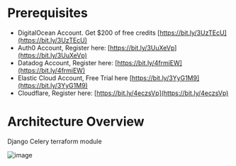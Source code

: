 # Prerequisites 

- DigitalOcean Account. Get $200 of free credits [https://bit.ly/3UzTEcU](https://bit.ly/3UzTEcU)
- Auth0 Account, Register here: [https://bit.ly/3UuXeVp](https://bit.ly/3UuXeVp)
- Datadog Account, Register here: [https://bit.ly/4frmiEW](https://bit.ly/4frmiEW)
- Elastic Cloud Account, Free Trial here [https://bit.ly/3YyG1M9](https://bit.ly/3YyG1M9)
- Cloudflare, Register here: [https://bit.ly/4eczsVp](https://bit.ly/4eczsVp)
  

# Architecture Overview

Django Celery terraform module

![image](https://github.com/user-attachments/assets/f78e5363-6d17-4bc4-962d-69de5b285547)


  
